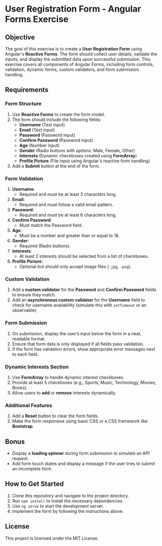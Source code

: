 # User Registration Form - Angular Forms Exercise

## Objective

The goal of this exercise is to create a **User Registration Form** using Angular's **Reactive Forms**. The form should collect user details, validate the inputs, and display the submitted data upon successful submission. This exercise covers all components of Angular Forms, including form controls, validation, dynamic forms, custom validators, and form submission handling.

## Requirements

### Form Structure

1. Use **Reactive Forms** to create the form model.
2. The form should include the following fields:
   - **Username** (Text input)
   - **Email** (Text input)
   - **Password** (Password input)
   - **Confirm Password** (Password input)
   - **Age** (Number input)
   - **Gender** (Radio buttons with options: Male, Female, Other)
   - **Interests** (Dynamic checkboxes created using **FormArray**)
   - **Profile Picture** (File input using Angular's reactive form handling)
3. Add a **Submit** button at the end of the form.

### Form Validation

1. **Username**:
   - Required and must be at least 3 characters long.
2. **Email**:
   - Required and must follow a valid email pattern.
3. **Password**:
   - Required and must be at least 6 characters long.
4. **Confirm Password**:
   - Must match the Password field.
5. **Age**:
   - Must be a number and greater than or equal to 18.
6. **Gender**:
   - Required (Radio buttons).
7. **Interests**:
   - At least 2 interests should be selected from a list of checkboxes.
8. **Profile Picture**:
   - Optional but should only accept image files (`.jpg`, `.png`).

### Custom Validation

1. Add a **custom validator** for the **Password** and **Confirm Password** fields to ensure they match.
2. Add an **asynchronous custom validator** for the **Username** field to check for username availability (simulate this with `setTimeout` or an observable).

### Form Submission

1. On submission, display the user’s input below the form in a neat, readable format.
2. Ensure that form data is only displayed if all fields pass validation.
3. If the form has validation errors, show appropriate error messages next to each field.

### Dynamic Interests Section

1. Use **FormArray** to handle dynamic interest checkboxes.
2. Provide at least 5 checkboxes (e.g., Sports, Music, Technology, Movies, Books).
3. Allow users to **add** or **remove** interests dynamically.

### Additional Features

1. Add a **Reset** button to clear the form fields.
2. Make the form responsive using basic CSS or a CSS framework like **Bootstrap**.

## Bonus

- Display a **loading spinner** during form submission to simulate an API request.
- Add form touch states and display a message if the user tries to submit an incomplete form.

## How to Get Started

1. Clone this repository and navigate to the project directory.
2. Run `npm install` to install the necessary dependencies.
3. Use `ng serve` to start the development server.
4. Implement the form by following the instructions above.

## License

This project is licensed under the MIT License.
